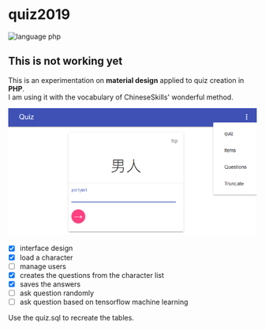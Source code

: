 # quiz2019

![language php](https://github.com/fxpar/quiz2019/blob/master/language-php-blue.svg)

## This is not working yet


This is an experimentation on __material design__ applied to quiz creation in __PHP__.  
I am using it with the vocabulary of ChineseSkills' wonderful method.

![Quiz2019 Screenshot](https://github.com/fxpar/quiz2019/blob/master/screenshot1.png)

- [x] interface design
- [x] load a character
- [ ] manage users
- [x] creates the questions from the character list
- [x] saves the answers
- [ ] ask question randomly
- [ ] ask question based on tensorflow machine learning

Use the quiz.sql to recreate the tables.
